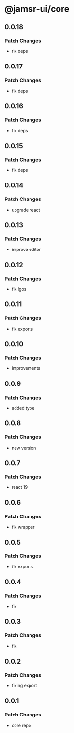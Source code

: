 # @jamsr-ui/core

## 0.0.18

### Patch Changes

- fix deps

## 0.0.17

### Patch Changes

- fix deps

## 0.0.16

### Patch Changes

- fix deps

## 0.0.15

### Patch Changes

- fix deps

## 0.0.14

### Patch Changes

- upgrade react

## 0.0.13

### Patch Changes

- improve editor

## 0.0.12

### Patch Changes

- fix lgos

## 0.0.11

### Patch Changes

- fix exports

## 0.0.10

### Patch Changes

- improvements

## 0.0.9

### Patch Changes

- added type

## 0.0.8

### Patch Changes

- new version

## 0.0.7

### Patch Changes

- react 19

## 0.0.6

### Patch Changes

- fix wrapper

## 0.0.5

### Patch Changes

- fix exports

## 0.0.4

### Patch Changes

- fix

## 0.0.3

### Patch Changes

- fix

## 0.0.2

### Patch Changes

- fixing export

## 0.0.1

### Patch Changes

- core repo
